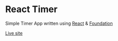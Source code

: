 # React Timer

Simple Timer App written using [React](https://facebook.github.io/react/) & [Foundation](http://foundation.zurb.com/)

[Live site](http://react-simple-timer.herokuapp.com/)
